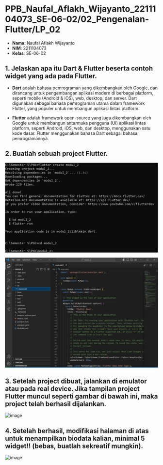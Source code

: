 # PPB_Naufal_Aflakh_Wijayanto_2211104073_SE-06-02/02_Pengenalan-Flutter/LP_02

- **Nama**: Naufal Aflakh Wijayanto
- **NIM**: 2211104073
- **Kelas**: SE-06-02

## 1. Jelaskan apa itu Dart & Flutter beserta contoh widget yang ada pada Flutter.

- **Dart** adalah bahasa pemrograman yang dikembangkan oleh Google, dan dirancang untuk pengembangan aplikasi modern di berbagai platform, seperti mobile (Android & iOS), web, desktop, dan server. Dart digunakan sebagai bahasa pemrograman utama dalam framework Flutter, yang populer untuk membangun aplikasi lintas platform.

- **Flutter** adalah framework open-source yang juga dikembangkan oleh Google untuk membangun antarmuka pengguna (UI) aplikasi lintas platform, seperti Android, iOS, web, dan desktop, menggunakan satu kode dasar. Flutter menggunakan bahasa Dart sebagai bahasa pemrogramannya.

## 2. Buatlah sebuah project Flutter.
![image](img/create-project-flutter.png)

![image](img/project-flutter.png)

## 3. Setelah project dibuat, jalankan di emulator atau pada real device. Jika tampilan project Flutter muncul seperti gambar di bawah ini, maka project telah berhasil dijalankan.
![image](img/flutter-demo-home-page.png)

## 4. Setelah berhasil, modifikasi halaman di atas untuk menampilkan biodata kalian, minimal 5 widget!! (bebas, buatlah sekreatif mungkin).
![image](img/page-biodata.png)
